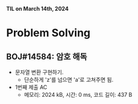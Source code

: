 **TIL on March 14th, 2024**

# Problem Solving
## BOJ#14584: 암호 해독
* 문자열 변환 구현하기.
     - 단순하게 'z'를 넘으면 'a'로 고쳐주면 됨.
* 1번째 제출 AC
    - 메모리: 2024 kB, 시간: 0 ms, 코드 길이: 437 B

